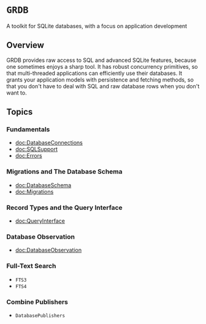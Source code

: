 # ``GRDB``

A toolkit for SQLite databases, with a focus on application development

## Overview

GRDB provides raw access to SQL and advanced SQLite features, because one sometimes enjoys a sharp tool. It has robust concurrency primitives, so that multi-threaded applications can efficiently use their databases. It grants your application models with persistence and fetching methods, so that you don't have to deal with SQL and raw database rows when you don't want to.


## Topics

### Fundamentals

- <doc:DatabaseConnections>
- <doc:SQLSupport>
- <doc:Errors>

### Migrations and The Database Schema

- <doc:DatabaseSchema>
- <doc:Migrations>

### Record Types and the Query Interface

- <doc:QueryInterface>

### Database Observation

- <doc:DatabaseObservation>

### Full-Text Search

- ``FTS3``
- ``FTS4``

### Combine Publishers

- ``DatabasePublishers``
